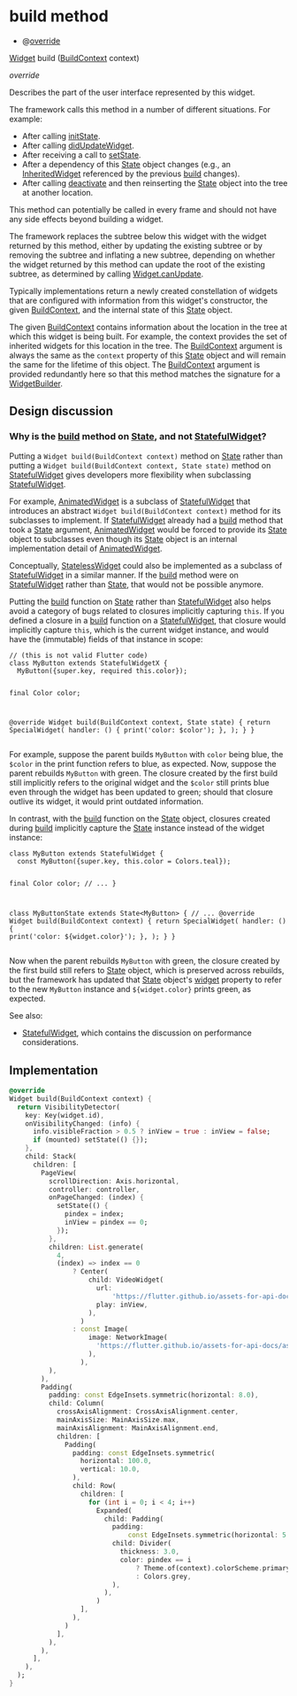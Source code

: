 


# build method







- @[override](https://api.flutter.dev/flutter/dart-core/override-constant.html)

[Widget](https://api.flutter.dev/flutter/widgets/Widget-class.html) build
([BuildContext](https://api.flutter.dev/flutter/widgets/BuildContext-class.html) context)

_<span class="feature">override</span>_



<p>Describes the part of the user interface represented by this widget.</p>
<p>The framework calls this method in a number of different situations. For
example:</p>
<ul>
<li>After calling <a href="../../widgets_post_widget/PostContainerState/initState.md">initState</a>.</li>
<li>After calling <a href="https://api.flutter.dev/flutter/widgets/State/didUpdateWidget.html">didUpdateWidget</a>.</li>
<li>After receiving a call to <a href="https://api.flutter.dev/flutter/widgets/State/setState.html">setState</a>.</li>
<li>After a dependency of this <a href="https://api.flutter.dev/flutter/widgets/State-class.html">State</a> object changes (e.g., an
<a href="https://api.flutter.dev/flutter/widgets/InheritedWidget-class.html">InheritedWidget</a> referenced by the previous <a href="../../widgets_post_widget/PostContainerState/build.md">build</a> changes).</li>
<li>After calling <a href="https://api.flutter.dev/flutter/widgets/State/deactivate.html">deactivate</a> and then reinserting the <a href="https://api.flutter.dev/flutter/widgets/State-class.html">State</a> object into
the tree at another location.</li>
</ul>
<p>This method can potentially be called in every frame and should not have
any side effects beyond building a widget.</p>
<p>The framework replaces the subtree below this widget with the widget
returned by this method, either by updating the existing subtree or by
removing the subtree and inflating a new subtree, depending on whether the
widget returned by this method can update the root of the existing
subtree, as determined by calling <a href="https://api.flutter.dev/flutter/widgets/Widget/canUpdate.html">Widget.canUpdate</a>.</p>
<p>Typically implementations return a newly created constellation of widgets
that are configured with information from this widget's constructor, the
given <a href="https://api.flutter.dev/flutter/widgets/BuildContext-class.html">BuildContext</a>, and the internal state of this <a href="https://api.flutter.dev/flutter/widgets/State-class.html">State</a> object.</p>
<p>The given <a href="https://api.flutter.dev/flutter/widgets/BuildContext-class.html">BuildContext</a> contains information about the location in the
tree at which this widget is being built. For example, the context
provides the set of inherited widgets for this location in the tree. The
<a href="https://api.flutter.dev/flutter/widgets/BuildContext-class.html">BuildContext</a> argument is always the same as the <code>context</code> property of
this <a href="https://api.flutter.dev/flutter/widgets/State-class.html">State</a> object and will remain the same for the lifetime of this
object. The <a href="https://api.flutter.dev/flutter/widgets/BuildContext-class.html">BuildContext</a> argument is provided redundantly here so that
this method matches the signature for a <a href="https://api.flutter.dev/flutter/widgets/WidgetBuilder.html">WidgetBuilder</a>.</p>
<h2 id="design-discussion">Design discussion</h2>
<h3 id="why-is-the-build-method-on-state-and-not-statefulwidget">Why is the <a href="../../widgets_post_widget/PostContainerState/build.md">build</a> method on <a href="https://api.flutter.dev/flutter/widgets/State-class.html">State</a>, and not <a href="https://api.flutter.dev/flutter/widgets/StatefulWidget-class.html">StatefulWidget</a>?</h3>
<p>Putting a <code>Widget build(BuildContext context)</code> method on <a href="https://api.flutter.dev/flutter/widgets/State-class.html">State</a> rather
than putting a <code>Widget build(BuildContext context, State state)</code> method
on <a href="https://api.flutter.dev/flutter/widgets/StatefulWidget-class.html">StatefulWidget</a> gives developers more flexibility when subclassing
<a href="https://api.flutter.dev/flutter/widgets/StatefulWidget-class.html">StatefulWidget</a>.</p>
<p>For example, <a href="https://api.flutter.dev/flutter/widgets/AnimatedWidget-class.html">AnimatedWidget</a> is a subclass of <a href="https://api.flutter.dev/flutter/widgets/StatefulWidget-class.html">StatefulWidget</a> that
introduces an abstract <code>Widget build(BuildContext context)</code> method for its
subclasses to implement. If <a href="https://api.flutter.dev/flutter/widgets/StatefulWidget-class.html">StatefulWidget</a> already had a <a href="../../widgets_post_widget/PostContainerState/build.md">build</a> method
that took a <a href="https://api.flutter.dev/flutter/widgets/State-class.html">State</a> argument, <a href="https://api.flutter.dev/flutter/widgets/AnimatedWidget-class.html">AnimatedWidget</a> would be forced to provide
its <a href="https://api.flutter.dev/flutter/widgets/State-class.html">State</a> object to subclasses even though its <a href="https://api.flutter.dev/flutter/widgets/State-class.html">State</a> object is an
internal implementation detail of <a href="https://api.flutter.dev/flutter/widgets/AnimatedWidget-class.html">AnimatedWidget</a>.</p>
<p>Conceptually, <a href="https://api.flutter.dev/flutter/widgets/StatelessWidget-class.html">StatelessWidget</a> could also be implemented as a subclass of
<a href="https://api.flutter.dev/flutter/widgets/StatefulWidget-class.html">StatefulWidget</a> in a similar manner. If the <a href="../../widgets_post_widget/PostContainerState/build.md">build</a> method were on
<a href="https://api.flutter.dev/flutter/widgets/StatefulWidget-class.html">StatefulWidget</a> rather than <a href="https://api.flutter.dev/flutter/widgets/State-class.html">State</a>, that would not be possible anymore.</p>
<p>Putting the <a href="../../widgets_post_widget/PostContainerState/build.md">build</a> function on <a href="https://api.flutter.dev/flutter/widgets/State-class.html">State</a> rather than <a href="https://api.flutter.dev/flutter/widgets/StatefulWidget-class.html">StatefulWidget</a> also
helps avoid a category of bugs related to closures implicitly capturing
<code>this</code>. If you defined a closure in a <a href="../../widgets_post_widget/PostContainerState/build.md">build</a> function on a
<a href="https://api.flutter.dev/flutter/widgets/StatefulWidget-class.html">StatefulWidget</a>, that closure would implicitly capture <code>this</code>, which is
the current widget instance, and would have the (immutable) fields of that
instance in scope:</p>
<pre class="language-dart"><code class="language-dart">// (this is not valid Flutter code)
class MyButton extends StatefulWidgetX {
  MyButton({super.key, required this.color});

  final Color color;

  @override
  Widget build(BuildContext context, State state) {
    return SpecialWidget(
      handler: () { print('color: $color'); },
    );
  }
}
</code></pre>
<p>For example, suppose the parent builds <code>MyButton</code> with <code>color</code> being blue,
the <code>$color</code> in the print function refers to blue, as expected. Now,
suppose the parent rebuilds <code>MyButton</code> with green. The closure created by
the first build still implicitly refers to the original widget and the
<code>$color</code> still prints blue even through the widget has been updated to
green; should that closure outlive its widget, it would print outdated
information.</p>
<p>In contrast, with the <a href="../../widgets_post_widget/PostContainerState/build.md">build</a> function on the <a href="https://api.flutter.dev/flutter/widgets/State-class.html">State</a> object, closures
created during <a href="../../widgets_post_widget/PostContainerState/build.md">build</a> implicitly capture the <a href="https://api.flutter.dev/flutter/widgets/State-class.html">State</a> instance instead of
the widget instance:</p>
<pre class="language-dart"><code class="language-dart">class MyButton extends StatefulWidget {
  const MyButton({super.key, this.color = Colors.teal});

  final Color color;
  // ...
}

class MyButtonState extends State&lt;MyButton&gt; {
  // ...
  @override
  Widget build(BuildContext context) {
    return SpecialWidget(
      handler: () { print('color: ${widget.color}'); },
    );
  }
}
</code></pre>
<p>Now when the parent rebuilds <code>MyButton</code> with green, the closure created by
the first build still refers to <a href="https://api.flutter.dev/flutter/widgets/State-class.html">State</a> object, which is preserved across
rebuilds, but the framework has updated that <a href="https://api.flutter.dev/flutter/widgets/State-class.html">State</a> object's <a href="https://api.flutter.dev/flutter/widgets/State/widget.html">widget</a>
property to refer to the new <code>MyButton</code> instance and <code>${widget.color}</code>
prints green, as expected.</p>
<p>See also:</p>
<ul>
<li><a href="https://api.flutter.dev/flutter/widgets/StatefulWidget-class.html">StatefulWidget</a>, which contains the discussion on performance considerations.</li>
</ul>



## Implementation

```dart
@override
Widget build(BuildContext context) {
  return VisibilityDetector(
    key: Key(widget.id),
    onVisibilityChanged: (info) {
      info.visibleFraction > 0.5 ? inView = true : inView = false;
      if (mounted) setState(() {});
    },
    child: Stack(
      children: [
        PageView(
          scrollDirection: Axis.horizontal,
          controller: controller,
          onPageChanged: (index) {
            setState(() {
              pindex = index;
              inView = pindex == 0;
            });
          },
          children: List.generate(
            4,
            (index) => index == 0
                ? Center(
                    child: VideoWidget(
                      url:
                          'https://flutter.github.io/assets-for-api-docs/assets/videos/bee.mp4',
                      play: inView,
                    ),
                  )
                : const Image(
                    image: NetworkImage(
                      'https://flutter.github.io/assets-for-api-docs/assets/widgets/owl.jpg',
                    ),
                  ),
          ),
        ),
        Padding(
          padding: const EdgeInsets.symmetric(horizontal: 8.0),
          child: Column(
            crossAxisAlignment: CrossAxisAlignment.center,
            mainAxisSize: MainAxisSize.max,
            mainAxisAlignment: MainAxisAlignment.end,
            children: [
              Padding(
                padding: const EdgeInsets.symmetric(
                  horizontal: 100.0,
                  vertical: 10.0,
                ),
                child: Row(
                  children: [
                    for (int i = 0; i < 4; i++)
                      Expanded(
                        child: Padding(
                          padding:
                              const EdgeInsets.symmetric(horizontal: 5.0),
                          child: Divider(
                            thickness: 3.0,
                            color: pindex == i
                                ? Theme.of(context).colorScheme.primary
                                : Colors.grey,
                          ),
                        ),
                      )
                  ],
                ),
              )
            ],
          ),
        ),
      ],
    ),
  );
}
```







